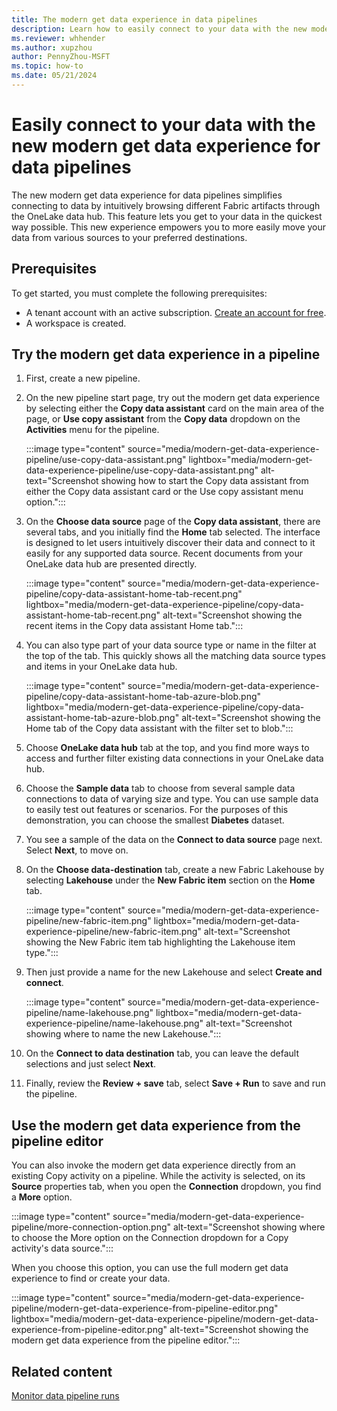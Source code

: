```yaml
---
title: The modern get data experience in data pipelines
description: Learn how to easily connect to your data with the new modern get data experience for data pipelines.
ms.reviewer: whhender
ms.author: xupzhou
author: PennyZhou-MSFT
ms.topic: how-to
ms.date: 05/21/2024
---
```


# Easily connect to your data with the new modern get data experience for data pipelines

The new modern get data experience for data pipelines simplifies connecting to data by intuitively browsing different Fabric artifacts through the OneLake data hub. This feature lets you get to your data in the quickest way possible. This new experience empowers you to more easily move your data from various sources to your preferred destinations.

## Prerequisites

To get started, you must complete the following prerequisites:

- A tenant account with an active subscription. [Create an account for free](../fundamentals/fabric-trial.md).
- A workspace is created.

## Try the modern get data experience in a pipeline

1. First, create a new pipeline.
1. On the new pipeline start page, try out the modern get data experience by selecting either the **Copy data assistant** card on the main area of the page, or **Use copy assistant** from the **Copy data** dropdown on the **Activities** menu for the pipeline.

   :::image type="content" source="media/modern-get-data-experience-pipeline/use-copy-data-assistant.png" lightbox="media/modern-get-data-experience-pipeline/use-copy-data-assistant.png" alt-text="Screenshot showing how to start the Copy data assistant from either the Copy data assistant card or the Use copy assistant menu option.":::

1. On the **Choose data source** page of the **Copy data assistant**, there are several tabs, and you initially find the **Home** tab selected. The interface is designed to let users intuitively discover their data and connect to it easily for any supported data source. Recent documents from your OneLake data hub are presented directly.

   :::image type="content" source="media/modern-get-data-experience-pipeline/copy-data-assistant-home-tab-recent.png" lightbox="media/modern-get-data-experience-pipeline/copy-data-assistant-home-tab-recent.png" alt-text="Screenshot showing the recent items in the Copy data assistant Home tab.":::

1. You can also type part of your data source type or name in the filter at the top of the tab. This quickly shows all the matching data source types and items in your OneLake data hub.

   :::image type="content" source="media/modern-get-data-experience-pipeline/copy-data-assistant-home-tab-azure-blob.png" lightbox="media/modern-get-data-experience-pipeline/copy-data-assistant-home-tab-azure-blob.png" alt-text="Screenshot showing the Home tab of the Copy data assistant with the filter set to blob.":::

1. Choose **OneLake data hub** tab at the top, and you find more ways to access and further filter existing data connections in your OneLake data hub.

1. Choose the **Sample data** tab to choose from several sample data connections to data of varying size and type. You can use sample data to easily test out features or scenarios. For the purposes of this demonstration, you can choose the smallest **Diabetes** dataset. 

1. You see a sample of the data on the **Connect to data source** page next. Select **Next**, to move on.

1. On the **Choose data-destination** tab, create a new Fabric Lakehouse by selecting **Lakehouse** under the **New Fabric item** section on the **Home** tab.
   
   :::image type="content" source="media/modern-get-data-experience-pipeline/new-fabric-item.png" lightbox="media/modern-get-data-experience-pipeline/new-fabric-item.png" alt-text="Screenshot showing the New Fabric item tab highlighting the Lakehouse item type.":::

1. Then just provide a name for the new Lakehouse and select **Create and connect**.

   :::image type="content" source="media/modern-get-data-experience-pipeline/name-lakehouse.png" lightbox="media/modern-get-data-experience-pipeline/name-lakehouse.png" alt-text="Screenshot showing where to name the new Lakehouse.":::

1. On the **Connect to data destination** tab, you can leave the default selections and just select **Next**.

1. Finally, review the **Review + save** tab, select **Save + Run** to save and run the pipeline.

## Use the modern get data experience from the pipeline editor

You can also invoke the modern get data experience directly from an existing Copy activity on a pipeline. While the activity is selected, on its **Source** properties tab, when you open the **Connection** dropdown, you find a **More** option.

:::image type="content" source="media/modern-get-data-experience-pipeline/more-connection-option.png" alt-text="Screenshot showing where to choose the More option on the Connection dropdown for a Copy activity's data source.":::

When you choose this option, you can use the full modern get data experience to find or create your data.

:::image type="content" source="media/modern-get-data-experience-pipeline/modern-get-data-experience-from-pipeline-editor.png" lightbox="media/modern-get-data-experience-pipeline/modern-get-data-experience-from-pipeline-editor.png" alt-text="Screenshot showing the modern get data experience from the pipeline editor.":::

## Related content

[Monitor data pipeline runs](monitor-pipeline-runs.md)
